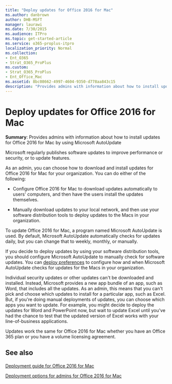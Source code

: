 ```yaml
---
title: "Deploy updates for Office 2016 for Mac"
ms.author: danbrown
author: DHB-MSFT
manager: laurawi
ms.date: 7/30/2015
ms.audience: ITPro
ms.topic: get-started-article
ms.service: o365-proplus-itpro
localization_priority: Normal
ms.collection: 
- Ent_O365
- Strat_O365_ProPlus
ms.custom:
- Strat_O365_ProPlus
- Ent_Office_Mac
ms.assetid: 8bc08662-4997-4604-9350-d778aa843c15
description: "Provides admins with information about how to install updates for Office 2016 for Mac by using Microsoft AutoUpdate"
---
```


# Deploy updates for Office 2016 for Mac

 **Summary**: Provides admins with information about how to install updates for Office 2016 for Mac by using Microsoft AutoUpdate
  
Microsoft regularly publishes software updates to improve performance or security, or to update features.
  
As an admin, you can choose how to download and install updates for Office 2016 for Mac for your organization. You can do either of the following:
  
- Configure Office 2016 for Mac to download updates automatically to users' computers, and then have the users install the updates themselves.
    
- Manually download updates to your local network, and then use your software distribution tools to deploy updates to the Macs in your organization.
    
To update Office 2016 for Mac, a program named Microsoft AutoUpdate is used. By default, Microsoft AutoUpdate automatically checks for updates daily, but you can change that to weekly, monthly, or manually. 
  
If you decide to deploy updates by using your software distribution tools, you should configure Microsoft AutoUpdate to manually check for software updates. You can [deploy preferences](deploy-preferences-for-office-for-mac.md) to configure how and when Microsoft AutoUpdate checks for updates for the Macs in your organization. 
  
Individual security updates or other updates can't be downloaded and installed. Instead, Microsoft provides a new app bundle of an app, such as Word, that includes all the updates. As an admin, this means that you can't pick and choose which updates to install for a particular app, such as Excel. But, if you're doing manual deployments of updates, you can choose which apps you want to update. For example, you might decide to deploy the updates for Word and PowerPoint now, but wait to update Excel until you've had the chance to test that the updated version of Excel works with your line-of-business applications. 
  
Updates work the same for Office 2016 for Mac whether you have an Office 365 plan or you have a volume licensing agreement.
  
## See also

#### 

[Deployment guide for Office 2016 for Mac](deployment-guide-for-office-for-mac.md)
  
[Deployment options for admins for Office 2016 for Mac](deployment-options-for-office-for-mac.md)

